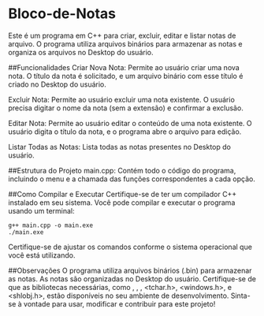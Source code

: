 # Bloco-de-Notas
Este é um programa em C++ para criar, excluir, editar e listar notas de arquivo. O programa utiliza arquivos binários para armazenar as notas e organiza os arquivos no Desktop do usuário.

##Funcionalidades
Criar Nova Nota: Permite ao usuário criar uma nova nota. O título da nota é solicitado, e um arquivo binário com esse título é criado no Desktop do usuário.

Excluir Nota: Permite ao usuário excluir uma nota existente. O usuário precisa digitar o nome da nota (sem a extensão) e confirmar a exclusão.

Editar Nota: Permite ao usuário editar o conteúdo de uma nota existente. O usuário digita o título da nota, e o programa abre o arquivo para edição.

Listar Todas as Notas: Lista todas as notas presentes no Desktop do usuário.

##Estrutura do Projeto
main.cpp: Contém todo o código do programa, incluindo o menu e a chamada das funções correspondentes a cada opção.

##Como Compilar e Executar
Certifique-se de ter um compilador C++ instalado em seu sistema. Você pode compilar e executar o programa usando um terminal:

```
g++ main.cpp -o main.exe
./main.exe
```
Certifique-se de ajustar os comandos conforme o sistema operacional que você está utilizando.

##Observações
O programa utiliza arquivos binários (.bin) para armazenar as notas.
As notas são organizadas no Desktop do usuário.
Certifique-se de que as bibliotecas necessárias, como <iostream>, <fstream>, <string>, <tchar.h>, <windows.h>, e <shlobj.h>, estão disponíveis no seu ambiente de desenvolvimento.
Sinta-se à vontade para usar, modificar e contribuir para este projeto!
